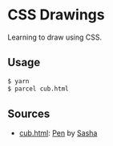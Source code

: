 # CSS Drawings

Learning to draw using CSS.

## Usage

```bash
$ yarn
$ parcel cub.html
```

## Sources

- [cub.html](./cub.html): [Pen](https://codepen.io/sashatran/pen/BpoLeE) by [Sasha](https://codepen.io/sashatran)
